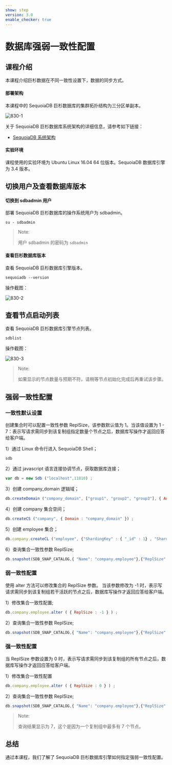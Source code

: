 ```yaml
---
show: step
version: 3.0
enable_checker: true
---
```



# 数据库强弱一致性配置

## 课程介绍

本课程介绍巨杉数据在不同一致性设置下，数据的同步方式。

#### 部署架构

本课程中的 SequoiaDB 巨杉数据库的集群拓扑结构为三分区单副本。

![830-1](https://doc.shiyanlou.com/courses/1544/1207281/edad10d1fca39ab74e2d0a1c01d34154)

关于 SequoiaDB 巨杉数据库系统架构的详细信息，请参考如下链接：

* [SequoiaDB 系统架构](http://doc.sequoiadb.com/cn/sequoiadb-cat_id-1519649201-edition_id-0)

#### 实验环境

课程使用的实验环境为 Ubuntu Linux 16.04 64 位版本。SequoiaDB 数据库引擎为 3.4 版本。

## 切换用户及查看数据库版本

#### 切换到 sdbadmin 用户

部署 SequoiaDB 巨杉数据库的操作系统用户为 sdbadmin。

```shell
su - sdbadmin
```

>Note:
>
>用户 sdbadmin 的密码为 `sdbadmin`

#### 查看巨杉数据库版本

查看 SequoiaDB 巨杉数据库引擎版本。

```shell
sequoiadb --version
```

操作截图：

![830-2](https://doc.shiyanlou.com/courses/1469/1207281/b4082b0d6d6bdf89d229aa713a53759d)

## 查看节点启动列表

查看 SequoiaDB 巨杉数据库引擎节点列表。

```shell
sdblist
```

操作截图：

![830-3](https://doc.shiyanlou.com/courses/1469/1207281/02fcaa58ac27e91688ead137fa748d6e)

>Note:
>
>如果显示的节点数量与预期不符，请稍等节点初始化完成后再重试该步骤。

## 强弱一致性配置

### 一致性默认设置

创建集合时可以配置一致性参数 ReplSize，该参数默认值为 1。当该值设置为 1 - 7：表示写请求需同步到该复制组指定数量个节点之后，数据库写操作才返回应答给客户端。

1）通过 Linux 命令行进入 SequoiaDB Shell；

```shell
sdb
```

2）通过 javascript 语言连接协调节点，获取数据库连接；

```javascript
var db = new Sdb ("localhost",11810) ;
```

3）创建 company_domain 逻辑域；

```javascript
db.createDomain ("company_domain", ["group1", "group2", "group3"], { AutoSplit : true }) ;
```

4）创建 company 集合空间；

```javascript
db.createCS ("company", { Domain : "company_domain" }) ;
```

5）创建 employee 集合；

```javascript
db.company.createCL ("employee", {"ShardingKey" : { "_id" : 1} , "ShardingType" : "hash" , "Compressed" : true , "CompressionType" : "lzw" , "AutoSplit" : true , "EnsureShardingIndex" : false }) ;
```

6）查询集合一致性参数 ReplSize;

```javascript
db.snapshot(SDB_SNAP_CATALOG,{ "Name": "company.employee"},{"ReplSize" : ""} ) ;
```

### 弱一致性配置

使用 alter 方法可以修改集合的 ReplSize 参数。
当该参数修改为 -1 时，表示写请求需同步到该复制组若干活跃的节点之后，数据库写操作才返回应答给客户端。

1）修改集合一致性配置;

```javascript
db.company.employee.alter ( { ReplSize : -1 } ) ;
```

2）查询集合一致性参数 ReplSize;

```javascript
db.snapshot(SDB_SNAP_CATALOG,{ "Name": "company.employee"},{"ReplSize" : ""} ) ;
```

### 强一致性配置

当 ReplSize 参数设置为 0 时，表示写请求需同步到该复制组的所有节点之后，数据库写操作才返回应答给客户端。

1）修改集合一致性配置

```javascript
db.company.employee.alter ( { ReplSize : 0 } ) ;
```

2）查询集合一致性参数 ReplSize;

```javascript
db.snapshot(SDB_SNAP_CATALOG,{ "Name": "company.employee"},{"ReplSize" : ""} ) ;
```

>Note:
>
> 查询结果显示为 7，这个是因为一个复制组中最多有 7 个节点。

## 总结

通过本课程，我们了解了 SequoiaDB 巨杉数据库引擎如何指定强弱一致性配置。
